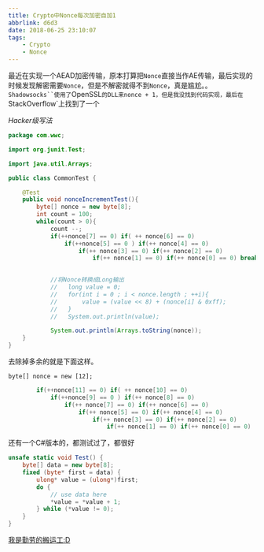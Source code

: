 ```yaml
---
title: Crypto中Nonce每次加密自加1
abbrlink: d6d3
date: 2018-06-25 23:10:07
tags:
	- Crypto
	- Nonce
---
```



最近在实现一个AEAD加密传输，原本打算把`Nonce`直接当作AE传输，最后实现的时候发现解密需要`Nonce`，但是不解密就得不到`Nonce`，真是尴尬。。
`Shadowsocks``使用了`OpenSSL`的DLL来nonce + 1，但是我没找到代码实现，最后在`StackOverflow`上找到了一个

*Hacker级写法*
```java
package com.wwc;

import org.junit.Test;

import java.util.Arrays;

public class CommonTest {

    @Test
    public void nonceIncrementTest(){
        byte[] nonce = new byte[8];
        int count = 100;
        while(count > 0){
            count --;
            if(++nonce[7] == 0) if( ++ nonce[6] == 0)
                if(++nonce[5] == 0 ) if(++ nonce[4] == 0)
                    if(++ nonce[3] == 0) if(++ nonce[2] == 0)
                        if(++ nonce[1] == 0) if(++ nonce[0] == 0) break;

               
            //将Nonce转换成Long输出
            //   long value = 0;
            //   for(int i = 0 ; i < nonce.length ; ++i){
            //       value = (value << 8) + (nonce[i] & 0xff);
            //   }
            //   System.out.println(value);

            System.out.println(Arrays.toString(nonce));
    }
}

```


去除掉多余的就是下面这样。

`byte[] nonce = new [12];`
```java
        if(++nonce[11] == 0) if( ++ nonce[10] == 0)
            if(++nonce[9] == 0 ) if(++ nonce[8] == 0)
                if(++ nonce[7] == 0) if(++ nonce[6] == 0)
                    if(++ nonce[5] == 0) if(++ nonce[4] == 0)
                        if(++ nonce[3] == 0) if(++ nonce[2] == 0)
                            if(++ nonce[1] == 0) if(++ nonce[0] == 0)
```

还有一个C#版本的，都测试过了，都很好
```csharp
unsafe static void Test() {
    byte[] data = new byte[8];
    fixed (byte* first = data) {
        ulong* value = (ulong*)first;
        do {
            // use data here
            *value = *value + 1;
        } while (*value != 0);
    }
}
```

[我是勤劳的搬运工:D](https://stackoverflow.com/questions/1444089/increment-a-byte)